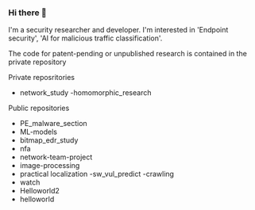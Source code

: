### Hi there 👋

<!--
**Yurim-Lee/Yurim-Lee** is a ✨ _special_ ✨ repository because its `README.md` (this file) appears on your GitHub profile.


Here are some ideas to get you started:

- 🔭 I’m currently working on ...
- 🌱 I’m currently learning ...
- 👯 I’m looking to collaborate on ...
- 🤔 I’m looking for help with ...
- 💬 Ask me about ...
- 📫 How to reach me: ...
- 😄 Pronouns: ...
- ⚡ Fun fact: ...
-->

I'm a security researcher and developer.
I'm interested in 'Endpoint security', 'AI for malicious traffic classification'.

The code for patent-pending or unpublished research is contained in the private repository

Private reposritories
- network_study
-homomorphic_research


Public repositories
- PE_malware_section
- ML-models
- bitmap_edr_study
- nfa
- network-team-project
- image-processing
- practical localization
-sw_vul_predict
-crawling
- watch
- Helloworld2
- helloworld


